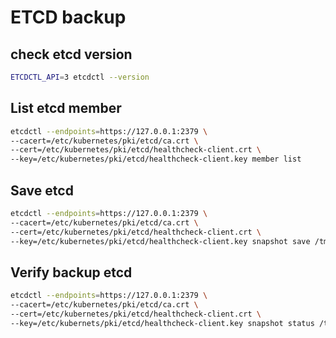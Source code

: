 # ETCD backup

## check etcd version

```sh
ETCDCTL_API=3 etcdctl --version
```

## List etcd member

```sh
etcdctl --endpoints=https://127.0.0.1:2379 \
--cacert=/etc/kubernetes/pki/etcd/ca.crt \
--cert=/etc/kubernetes/pki/etcd/healthcheck-client.crt \
--key=/etc/kubernetes/pki/etcd/healthcheck-client.key member list
```

## Save etcd

```sh
etcdctl --endpoints=https://127.0.0.1:2379 \
--cacert=/etc/kubernetes/pki/etcd/ca.crt \
--cert=/etc/kubernetes/pki/etcd/healthcheck-client.crt \
--key=/etc/kubernetes/pki/etcd/healthcheck-client.key snapshot save /tmp/etcd-backup.db
```

## Verify backup etcd

```sh
etcdctl --endpoints=https://127.0.0.1:2379 \
--cacert=/etc/kubernetes/pki/etcd/ca.crt \
--cert=/etc/kubernetes/pki/etcd/healthcheck-client.crt \
--key=/etc/kubernets/pki/etcd/healthcheck-client.key snapshot status /tmp/etcd-backup.db -w table
```
